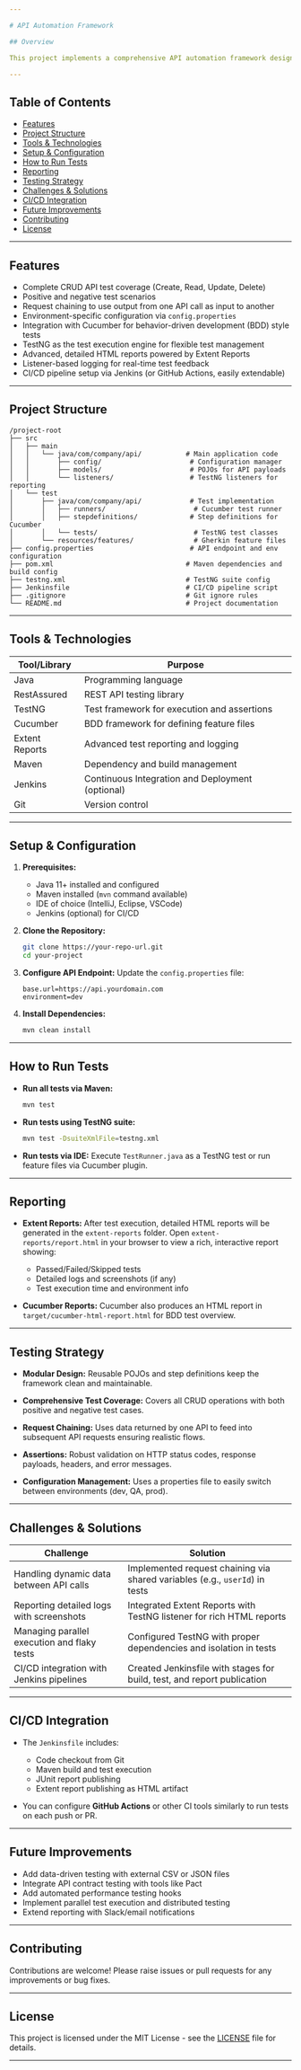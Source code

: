 ```yaml
---

# API Automation Framework

## Overview

This project implements a comprehensive API automation framework designed to validate all critical functionalities of a RESTful API. The framework is built with **Java**, **RestAssured**, **TestNG**, and **Cucumber**, and features advanced reporting using **Extent Reports**. It supports scalable, maintainable, and reusable test automation for CRUD operations with detailed test reports and CI/CD integration.

---
```


## Table of Contents

* [Features](#features)
* [Project Structure](#project-structure)
* [Tools & Technologies](#tools--technologies)
* [Setup & Configuration](#setup--configuration)
* [How to Run Tests](#how-to-run-tests)
* [Reporting](#reporting)
* [Testing Strategy](#testing-strategy)
* [Challenges & Solutions](#challenges--solutions)
* [CI/CD Integration](#cicd-integration)
* [Future Improvements](#future-improvements)
* [Contributing](#contributing)
* [License](#license)

---

## Features

* Complete CRUD API test coverage (Create, Read, Update, Delete)
* Positive and negative test scenarios
* Request chaining to use output from one API call as input to another
* Environment-specific configuration via `config.properties`
* Integration with Cucumber for behavior-driven development (BDD) style tests
* TestNG as the test execution engine for flexible test management
* Advanced, detailed HTML reports powered by Extent Reports
* Listener-based logging for real-time test feedback
* CI/CD pipeline setup via Jenkins (or GitHub Actions, easily extendable)

---

## Project Structure

```
/project-root
├── src
│   ├── main
│   │   └── java/com/company/api/           # Main application code
│   │       ├── config/                      # Configuration manager
│   │       ├── models/                      # POJOs for API payloads
│   │       └── listeners/                   # TestNG listeners for reporting
│   └── test
│       ├── java/com/company/api/            # Test implementation
│       │   ├── runners/                      # Cucumber test runner
│       │   ├── stepdefinitions/             # Step definitions for Cucumber
│       │   └── tests/                        # TestNG test classes
│       └── resources/features/               # Gherkin feature files
├── config.properties                        # API endpoint and env configuration
├── pom.xml                                 # Maven dependencies and build config
├── testng.xml                              # TestNG suite config
├── Jenkinsfile                             # CI/CD pipeline script
├── .gitignore                              # Git ignore rules
└── README.md                               # Project documentation
```

---

## Tools & Technologies

| Tool/Library   | Purpose                                          |
| -------------- | ------------------------------------------------ |
| Java           | Programming language                             |
| RestAssured    | REST API testing library                         |
| TestNG         | Test framework for execution and assertions      |
| Cucumber       | BDD framework for defining feature files         |
| Extent Reports | Advanced test reporting and logging              |
| Maven          | Dependency and build management                  |
| Jenkins        | Continuous Integration and Deployment (optional) |
| Git            | Version control                                  |

---

## Setup & Configuration

1. **Prerequisites:**

   * Java 11+ installed and configured
   * Maven installed (`mvn` command available)
   * IDE of choice (IntelliJ, Eclipse, VSCode)
   * Jenkins (optional) for CI/CD

2. **Clone the Repository:**

   ```bash
   git clone https://your-repo-url.git
   cd your-project
   ```

3. **Configure API Endpoint:**
   Update the `config.properties` file:

   ```properties
   base.url=https://api.yourdomain.com
   environment=dev
   ```

4. **Install Dependencies:**

   ```bash
   mvn clean install
   ```

---

## How to Run Tests

* **Run all tests via Maven:**

  ```bash
  mvn test
  ```

* **Run tests using TestNG suite:**

  ```bash
  mvn test -DsuiteXmlFile=testng.xml
  ```

* **Run tests via IDE:**
  Execute `TestRunner.java` as a TestNG test or run feature files via Cucumber plugin.

---

## Reporting

* **Extent Reports:**
  After test execution, detailed HTML reports will be generated in the `extent-reports` folder.
  Open `extent-reports/report.html` in your browser to view a rich, interactive report showing:

  * Passed/Failed/Skipped tests
  * Detailed logs and screenshots (if any)
  * Test execution time and environment info

* **Cucumber Reports:**
  Cucumber also produces an HTML report in `target/cucumber-html-report.html` for BDD test overview.

---

## Testing Strategy

* **Modular Design:**
  Reusable POJOs and step definitions keep the framework clean and maintainable.

* **Comprehensive Test Coverage:**
  Covers all CRUD operations with both positive and negative test cases.

* **Request Chaining:**
  Uses data returned by one API to feed into subsequent API requests ensuring realistic flows.

* **Assertions:**
  Robust validation on HTTP status codes, response payloads, headers, and error messages.

* **Configuration Management:**
  Uses a properties file to easily switch between environments (dev, QA, prod).

---

## Challenges & Solutions

| Challenge                                   | Solution                                                                    |
| ------------------------------------------- | --------------------------------------------------------------------------- |
| Handling dynamic data between API calls     | Implemented request chaining via shared variables (e.g., `userId`) in tests |
| Reporting detailed logs with screenshots    | Integrated Extent Reports with TestNG listener for rich HTML reports        |
| Managing parallel execution and flaky tests | Configured TestNG with proper dependencies and isolation in tests           |
| CI/CD integration with Jenkins pipelines    | Created Jenkinsfile with stages for build, test, and report publication     |

---

## CI/CD Integration

* The `Jenkinsfile` includes:

  * Code checkout from Git
  * Maven build and test execution
  * JUnit report publishing
  * Extent report publishing as HTML artifact

* You can configure **GitHub Actions** or other CI tools similarly to run tests on each push or PR.

---

## Future Improvements

* Add data-driven testing with external CSV or JSON files
* Integrate API contract testing with tools like Pact
* Add automated performance testing hooks
* Implement parallel test execution and distributed testing
* Extend reporting with Slack/email notifications

---

## Contributing

Contributions are welcome! Please raise issues or pull requests for any improvements or bug fixes.

---

## License

This project is licensed under the MIT License - see the [LICENSE](LICENSE) file for details.

---
